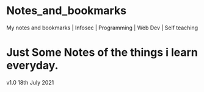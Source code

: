 # Notes_and_bookmarks
My notes and bookmarks | Infosec | Programming | Web Dev | Self teaching

# Just Some Notes of the things i learn everyday.
v1.0 18th July 2021
